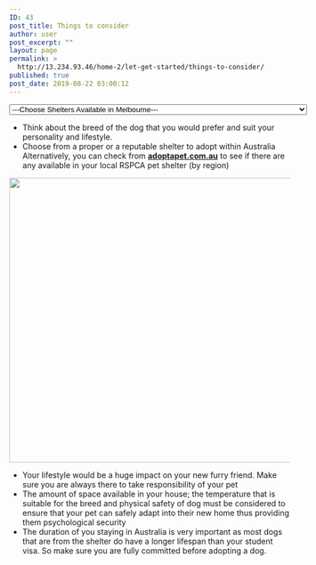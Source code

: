 ```yaml
---
ID: 43
post_title: Things to consider
author: user
post_excerpt: ""
layout: page
permalink: >
  http://13.234.93.46/home-2/let-get-started/things-to-consider/
published: true
post_date: 2019-08-22 03:00:12
---
```

<select id="sid" onchange="javascript:window.open(this.options[this.selectedIndex].value)">
            <option value="http://13.234.93.46/home-2/be-ready-to-adopt/things-to-consider/">
                ---Choose Shelters Available in Melbourne---
            </option>
            <option value="https://www.whitepages.com.au/rspca-victoria-10069466/rspca-burwood-east-10069492B">RSPCA
                    Burwood East      (9224 2222) 3     Burwood Hwy       Burwood East      3151
            </option>
            <option value="https://www.whitepages.com.au/rspca-victoria-10069466/rspca-portland-10456549B">
                RSPCA Portland (5523 4690)
                 185 Darts Rd
                Portland 3305
            </option>
            <option value="https://www.aaps.org.au/">
                Australian Animal Protection Society (9798 8044)
                 10 Homeleigh Rd
                Keysborough 3173
            </option>
            <option value="https://www.lortsmith.com/contact-us/location-and-hours/">
                Lort Smith (9328 3021)
                 24 Villers St
                 North Melbourne 3051
            </option>
            <option value="https://dogshome.com/dog-adoption/adopt-a-dog/?gclid=CjwKCAjwnf7qBRAtEiwAseBO_NE9EmDkrKsFVtYHcFC18N8tfiD267hrbm59_7DziFGT3fZEgBktNBoCd7gQAvD_BwE">
                Lost Dogs Home & Animal Shelter (9329 2755)
                 2 Gracie St
                 North Melbourne 3051
            </option>
            <option value="https://saveadog.org.au/">
                Save-a-Dog Scheme (0418 389 810)
                  36 Weir St
                 Glen Iris 3146
            </option>
        </select>
		<ul><li>Think about the breed of the dog that you would prefer and suit your personality and lifestyle.</li><li>Choose from a proper or a reputable shelter to adopt within Australia Alternatively, you can check from <a href="https://www.adoptapet.com.au/" target="_blank" rel="noopener noreferrer"><strong><u>adoptapet.com.au</u></strong></a> to see if there are any available in your local RSPCA pet shelter (by region)</li></ul>		
										<img width="768" height="512" src="http://13.234.93.46/wp-content/uploads/2019/08/things-to-consider-768x512.jpg" alt="" srcset="http://13.234.93.46/wp-content/uploads/2019/08/things-to-consider-768x512.jpg 768w, http://13.234.93.46/wp-content/uploads/2019/08/things-to-consider-300x200.jpg 300w, http://13.234.93.46/wp-content/uploads/2019/08/things-to-consider-1024x683.jpg 1024w, http://13.234.93.46/wp-content/uploads/2019/08/things-to-consider-450x300.jpg 450w" sizes="(max-width: 768px) 100vw, 768px" />											
		<ul><li>Your lifestyle would be a huge impact on your new furry friend. Make sure you are always there to take responsibility of your pet</li><li>The amount of space available in your house; the temperature that is suitable for the breed and physical safety of dog must be considered to ensure that your pet can safely adapt into their new home thus providing them psychological security</li><li>The duration of you staying in Australia is very important as most dogs that are from the shelter do have a longer lifespan than your student visa. So make sure you are fully committed before adopting a dog.</li></ul>